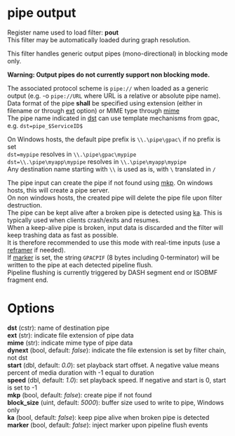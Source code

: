 <!-- automatically generated - do not edit, patch gpac/applications/gpac/gpac.c -->

# pipe output  
  
Register name used to load filter: __pout__  
This filter may be automatically loaded during graph resolution.  
  
This filter handles generic output pipes (mono-directional) in blocking mode only.  

__Warning: Output pipes do not currently support non blocking mode.__  
  
The associated protocol scheme is `pipe://` when loaded as a generic output (e.g. -o `pipe://URL` where URL is a relative or absolute pipe name).  
Data format of the pipe __shall__ be specified using extension (either in filename or through [ext](#ext) option) or MIME type through [mime](#mime)  
The pipe name indicated in [dst](#dst) can use template mechanisms from gpac, e.g. `dst=pipe_$ServiceID$`  
  
On Windows hosts, the default pipe prefix is `\\.\pipe\gpac\` if no prefix is set   
`dst=mypipe` resolves in `\\.\pipe\gpac\mypipe`  
`dst=\\.\pipe\myapp\mypipe` resolves in `\\.\pipe\myapp\mypipe`  
Any destination name starting with `\\` is used as is, with `\` translated in `/`  
  
The pipe input can create the pipe if not found using [mkp](#mkp). On windows hosts, this will create a pipe server.  
On non windows hosts, the created pipe will delete the pipe file upon filter destruction.  
The pipe can be kept alive after a broken pipe is detected using [ka](#ka). This is typically used when clients crash/exits and resumes.  
When a keep-alive pipe is broken, input data is discarded and the filter will keep trashing data as fast as possible.  
It is therefore recommended to use this mode with real-time inputs (use a [reframer](reframer) if needed).  
If [marker](#marker) is set, the string `GPACPIF` (8 bytes including 0-terminator) will be written to the pipe at each detected pipeline flush.  
Pipeline flushing is currently triggered by DASH segment end or ISOBMF fragment end.  
  

# Options    
  
<a id="dst">__dst__</a> (cstr): name of destination pipe  
<a id="ext">__ext__</a> (str): indicate file extension of pipe data  
<a id="mime">__mime__</a> (str): indicate mime type of pipe data  
<a id="dynext">__dynext__</a> (bool, default: _false_): indicate the file extension is set by filter chain, not dst  
<a id="start">__start__</a> (dbl, default: _0.0_): set playback start offset. A negative value means percent of media duration with -1 equal to duration  
<a id="speed">__speed__</a> (dbl, default: _1.0_): set playback speed. If negative and start is 0, start is set to -1  
<a id="mkp">__mkp__</a> (bool, default: _false_): create pipe if not found  
<a id="block_size">__block_size__</a> (uint, default: _5000_): buffer size used to write to pipe, Windows only  
<a id="ka">__ka__</a> (bool, default: _false_): keep pipe alive when broken pipe is detected  
<a id="marker">__marker__</a> (bool, default: _false_): inject marker upon pipeline flush events  
  
